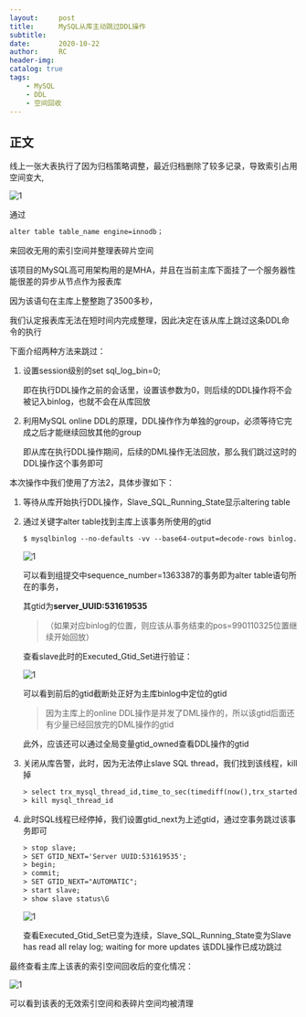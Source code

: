 ```yaml
---
layout:     post
title:      MySQL从库主动跳过DDL操作
subtitle:  	
date:       2020-10-22
author:     RC
header-img: 
catalog: true
tags:
    - MySQL
    - DDL
    - 空间回收
---
```


## 正文

线上一张大表执行了因为归档策略调整，最近归档删除了较多记录，导致索引占用空间变大,

![1](https://i.postimg.cc/DyxBgzZ0/1.png)

通过
```html
alter table table_name engine=innodb；
```

来回收无用的索引空间并整理表碎片空间

该项目的MySQL高可用架构用的是MHA，并且在当前主库下面挂了一个服务器性能很差的异步从节点作为报表库

因为该语句在主库上整整跑了3500多秒，

我们认定报表库无法在短时间内完成整理，因此决定在该从库上跳过这条DDL命令的执行

下面介绍两种方法来跳过：

1. 设置session级别的set sql_log_bin=0;

	即在执行DDL操作之前的会话里，设置该参数为0，则后续的DDL操作将不会被记入binlog，也就不会在从库回放

2. 利用MySQL online DDL的原理，DDL操作作为单独的group，必须等待它完成之后才能继续回放其他的group

	即从库在执行DDL操作期间，后续的DML操作无法回放，那么我们跳过这时的DDL操作这个事务即可

本次操作中我们使用了方法2，具体步骤如下：

1. 等待从库开始执行DDL操作，Slave_SQL_Running_State显示altering table

2. 通过关键字alter table找到主库上该事务所使用的gtid

	```html
	$ mysqlbinlog --no-defaults -vv --base64-output=decode-rows binlog.000671 | grep -i 'alter table' -C 20
	```

	![1](https://i.postimg.cc/3RWKkNdG/3.png)

	可以看到组提交中sequence_number=1363387的事务即为alter table语句所在的事务，

	其gtid为**server_UUID:531619535**

	>（如果对应binlog的位置，则应该从事务结束的pos=990110325位置继续开始回放）

	查看slave此时的Executed_Gtid_Set进行验证：

	![1](https://i.postimg.cc/kg9RBN9t/4.png)

	可以看到前后的gtid截断处正好为主库binlog中定位的gtid

	> 因为主库上的online DDL操作是并发了DML操作的，所以该gtid后面还有少量已经回放完的DML操作的gtid
	
	此外，应该还可以通过全局变量gtid_owned查看DDL操作的gtid

3. 关闭从库告警，此时，因为无法停止slave SQL thread，我们找到该线程，kill掉

	```html
	> select trx_mysql_thread_id,time_to_sec(timediff(now(),trx_started)) as idle_time, trx_query from information_schema.innodb_trx;
	> kill mysql_thread_id
	```

4. 此时SQL线程已经停掉，我们设置gtid_next为上述gtid，通过空事务跳过该事务即可

	```html
	> stop slave;
	> SET GTID_NEXT='Server UUID:531619535';
	> begin;
	> commit;
	> SET GTID_NEXT="AUTOMATIC";
	> start slave;
	> show slave status\G
	```

	![1](https://i.postimg.cc/fWcd7WCd/5.png)

	查看Executed_Gtid_Set已变为连续，Slave_SQL_Running_State变为Slave has read all relay log; waiting for more updates
	该DDL操作已成功跳过

最终查看主库上该表的索引空间回收后的变化情况：

![1](https://i.postimg.cc/RZ4x3dFf/6.png)

可以看到该表的无效索引空间和表碎片空间均被清理
